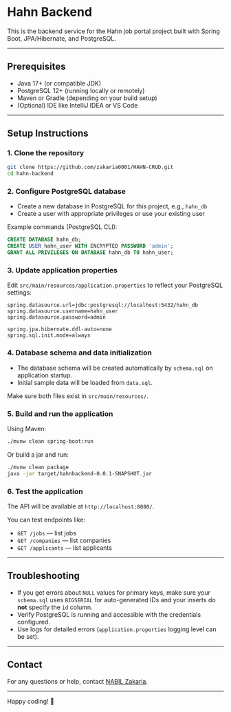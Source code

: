 # Hahn Backend

This is the backend service for the Hahn job portal project built with Spring Boot, JPA/Hibernate, and PostgreSQL.

---

## Prerequisites

- Java 17+ (or compatible JDK)
- PostgreSQL 12+ (running locally or remotely)
- Maven or Gradle (depending on your build setup)
- (Optional) IDE like IntelliJ IDEA or VS Code

---

## Setup Instructions

### 1. Clone the repository

```bash
git clone https://github.com/zakaria0001/HAHN-CRUD.git
cd hahn-backend
```

### 2. Configure PostgreSQL database

- Create a new database in PostgreSQL for this project, e.g., `hahn_db`
- Create a user with appropriate privileges or use your existing user

Example commands (PostgreSQL CLI):

```sql
CREATE DATABASE hahn_db;
CREATE USER hahn_user WITH ENCRYPTED PASSWORD 'admin';
GRANT ALL PRIVILEGES ON DATABASE hahn_db TO hahn_user;
```

### 3. Update application properties

Edit `src/main/resources/application.properties` to reflect your PostgreSQL settings:

```properties
spring.datasource.url=jdbc:postgresql://localhost:5432/hahn_db
spring.datasource.username=hahn_user
spring.datasource.password=admin

spring.jpa.hibernate.ddl-auto=none
spring.sql.init.mode=always
```

### 4. Database schema and data initialization

- The database schema will be created automatically by `schema.sql` on application startup.
- Initial sample data will be loaded from `data.sql`.

Make sure both files exist in `src/main/resources/`.

### 5. Build and run the application

Using Maven:

```bash
./mvnw clean spring-boot:run
```

Or build a jar and run:

```bash
./mvnw clean package
java -jar target/hahnbackend-0.0.1-SNAPSHOT.jar
```

### 6. Test the application

The API will be available at `http://localhost:8080/`.

You can test endpoints like:

- `GET /jobs` — list jobs
- `GET /companies` — list companies
- `GET /applicants` — list applicants

---

## Troubleshooting

- If you get errors about `NULL` values for primary keys, make sure your `schema.sql` uses `BIGSERIAL` for auto-generated IDs and your inserts do **not** specify the `id` column.
- Verify PostgreSQL is running and accessible with the credentials configured.
- Use logs for detailed errors (`application.properties` logging level can be set).

---

## Contact

For any questions or help, contact [NABIL Zakaria](mailto:zakarianabil68@gmail.com).

---

Happy coding! 🚀
